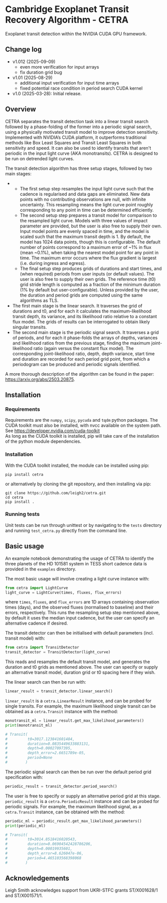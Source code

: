 # Cambridge Exoplanet Transit Recovery Algorithm - CETRA
Exoplanet transit detection within the NVIDIA CUDA GPU framework.

## Change log
* v1.012 (2025-09-09)
  * even more verification for input arrays
  * fix duration grid bug
* v1.01 (2025-08-29)
  * additional input verification for input time arrays
  * fixed potential race condition in period search CUDA kernel
* v1.0 (2025-03-28): Initial release.

## Overview

CETRA separates the transit detection task into a linear transit search followed 
by a phase-folding of the former into a periodic signal search, using a 
physically motivated transit model to improve detection sensitivity. Implemented 
with NVIDIA’s CUDA platform, it outperforms traditional methods like Box Least 
Squares and Transit Least Squares in both sensitivity and speed. It can also 
be used to identify transits that aren't periodic in the input light curve (AKA 
monotransits). CETRA is designed to be run on detrended light curves.

The transit detection algorithm has three setup stages, followed by two main stages:

* * The first setup step resamples the input light curve such that the cadence
    is regularised and data gaps are eliminated. New data points with no contributing 
    observations are null, with infinite uncertainty. This resampling means the 
    light curve point roughly corresponding to any point in time can be determined 
    efficiently.
  * The second setup step prepares a transit model for comparison to the resampled light 
    curve. Models with three values of impact parameter are provided, but the user is also
    free to supply their own. Input model points are evenly spaced in time, and the model is 
    scaled such that the maximum transit depth is 1. By default, the model has 1024 data 
    points, though this is configurable. The default number of points correspond to a maximum 
    error of ~1% in flux (mean ~0.1%), when taking the nearest model point for any point in time.
    The maximum error occurs where the flux gradient is largest (i.e. during ingress and egress).
  * The final setup step produces grids of durations and start times, and (when required) periods
    from user inputs (or default values). The user is also free to supply their own grids. The 
    reference time (t0) grid stride length is computed as a fraction of the minimum duration 
    (1% by default but user-configurable). Unless provided by the user, the duration and period 
    grids are computed using the same algorithms as TLS.
* The first main stage is the linear search. It traverses the grid of durations and t0, and 
  for each it calculates the maximum-likelihood transit depth, its variance, and its likelihood 
  ratio relative to a constant flux model. The grids of results can be interrogated to obtain 
  likely singular transits.
* The second main stage is the periodic signal search. It traverses a grid of periods, and for 
  each it phase-folds the arrays of depths, variances and likelihood ratios from the previous 
  stage, finding the maximum joint-likelihood ratio (again versus the constant flux model). 
  The corresponding joint-likelihood ratio, depth, depth variance, start time and duration are 
  recorded for each period grid point, from which a periodogram can be produced and periodic 
  signals identified.

A more thorough description of the algorithm can be found in the paper: https://arxiv.org/abs/2503.20875.

## Installation

### Requirements

Requirements are the `numpy`, `scipy`, `pycuda` and `tqdm` python packages. The CUDA 
toolkit must also be installed, with nvcc available on the system path.<br>
See https://developer.nvidia.com/cuda-toolkit<br>
As long as the CUDA toolkit is installed, pip will take care of the installation of the 
python module dependencies.

### Installation

With the CUDA toolkit installed, the module can be installed using pip:

```shell
pip install cetra
```
or alternatively by cloning the git repository, and then installing via pip:

```shell
git clone https://github.com/leigh2/cetra.git
cd cetra
pip install .
```

### Running tests


Unit tests can be run through unittest or by navigating to the `tests` directory
and running `test_cetra.py` directly from the command line. 

## Basic usage

An example notebook demonstrating the usage of CETRA to identify the three planets of 
the HD 101581 system in TESS short cadence data is provided in the `examples` directory.

The most basic usage will involve creating a light curve instance with:

```python
from cetra import LightCurve
light_curve = LightCurve(times, fluxes, flux_errors)
```
where `times`, `fluxes`, and `flux_errors` are 1D arrays containing observation times 
(days), and the observed fluxes (normalised to baseline) and their errors, respectively.
This runs the resampling setup step mentioned above, by default it uses the median input
cadence, but the user can specify an alternative cadence if desired.

The transit detector can then be initialised with default parameters (incl. transit 
model) with:
```python
from cetra import TransitDetector
transit_detector = TransitDetector(light_curve)
```
This reads and resamples the default transit model, and generates the duration and t0 
grids as mentioned above. The user can specify or supply an alternative transit model, 
duration grid or t0 spacing here if they wish.

The linear search can then be run with:
```python
linear_result = transit_detector.linear_search()
```
`linear_result` is a `cetra.LinearResult` instance, and can be probed for single transits.
For example, the maximum likelihood single transit can be obtained as a `cetra.Transit` instance
with the method:
```python
monotransit_ml = linear_result.get_max_likelihood_parameters()
print(monotransit_ml)

# Transit(
#         t0=3017.123841601484, 
#         duration=0.0835449633883131, 
#         depth=0.00027097395, 
#         depth_error=2.6651789e-05, 
#         period=None
#        )
```

The periodic signal search can then be run over the default period grid specification with:
```python
periodic_result = transit_detector.period_search()
```
The user is free to specify or supply an alternative period grid at this stage. `periodic_result`
is a `cetra.PeriodicResult` instance and can be probed for periodic signals. For example, the 
maximum likelihood signal, as a `cetra.Transit` instance, can be obtained with the method:
```python
periodic_ml = periodic_result.get_max_likelihood_parameters()
print(periodic_ml)

# Transit(
#         t0=3014.8518416020543, 
#         duration=0.06904542428786206, 
#         depth=0.00019935601, 
#         depth_error=8.626047e-06, 
#         period=4.465103568398068
#        )
```

## Acknowledgements
Leigh Smith acknowledges support from UKRI-STFC grants ST/X001628/1 and ST/X001571/1.
